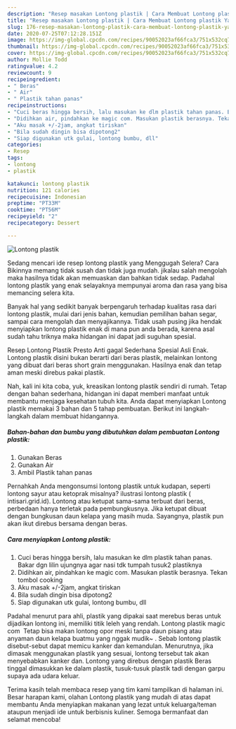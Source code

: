 ```yaml
---
description: "Resep masakan Lontong plastik | Cara Membuat Lontong plastik Yang Enak Banget"
title: "Resep masakan Lontong plastik | Cara Membuat Lontong plastik Yang Enak Banget"
slug: 176-resep-masakan-lontong-plastik-cara-membuat-lontong-plastik-yang-enak-banget
date: 2020-07-25T07:12:28.151Z
image: https://img-global.cpcdn.com/recipes/90052023af66fca3/751x532cq70/lontong-plastik-foto-resep-utama.jpg
thumbnail: https://img-global.cpcdn.com/recipes/90052023af66fca3/751x532cq70/lontong-plastik-foto-resep-utama.jpg
cover: https://img-global.cpcdn.com/recipes/90052023af66fca3/751x532cq70/lontong-plastik-foto-resep-utama.jpg
author: Mollie Todd
ratingvalue: 4.2
reviewcount: 9
recipeingredient:
- " Beras"
- " Air"
- " Plastik tahan panas"
recipeinstructions:
- "Cuci beras hingga bersih, lalu masukan ke dlm plastik tahan panas. Bakar dgn lilin ujungnya agar nasi tdk tumpah tusuk2 plastiknya"
- "Didihkan air, pindahkan ke magic com. Masukan plastik berasnya. Tekan tombol cooking"
- "Aku masak +/-2jam, angkat tiriskan"
- "Bila sudah dingin bisa dipotong2"
- "Siap digunakan utk gulai, lontong bumbu, dll"
categories:
- Resep
tags:
- lontong
- plastik

katakunci: lontong plastik 
nutrition: 121 calories
recipecuisine: Indonesian
preptime: "PT33M"
cooktime: "PT56M"
recipeyield: "2"
recipecategory: Dessert

---
```



![Lontong plastik](https://img-global.cpcdn.com/recipes/90052023af66fca3/751x532cq70/lontong-plastik-foto-resep-utama.jpg)

Sedang mencari ide resep lontong plastik yang Menggugah Selera? Cara Bikinnya memang tidak susah dan tidak juga mudah. jikalau salah mengolah maka hasilnya tidak akan memuaskan dan bahkan tidak sedap. Padahal lontong plastik yang enak selayaknya mempunyai aroma dan rasa yang bisa memancing selera kita.

Banyak hal yang sedikit banyak berpengaruh terhadap kualitas rasa dari lontong plastik, mulai dari jenis bahan, kemudian pemilihan bahan segar, sampai cara mengolah dan menyajikannya. Tidak usah pusing jika hendak menyiapkan lontong plastik enak di mana pun anda berada, karena asal sudah tahu triknya maka hidangan ini dapat jadi suguhan spesial.

Resep Lontong Plastik Presto Anti gagal Sederhana Spesial Asli Enak. Lontong plastik disini bukan berarti dari beras plastik, melainkan lontong yang dibuat dari beras short grain menggunakan. Hasilnya enak dan tetap aman meski direbus pakai plastik.


Nah, kali ini kita coba, yuk, kreasikan lontong plastik sendiri di rumah. Tetap dengan bahan sederhana, hidangan ini dapat memberi manfaat untuk membantu menjaga kesehatan tubuh kita. Anda dapat menyiapkan Lontong plastik memakai 3 bahan dan 5 tahap pembuatan. Berikut ini langkah-langkah dalam membuat hidangannya.

<!--inarticleads1-->

##### Bahan-bahan dan bumbu yang dibutuhkan dalam pembuatan Lontong plastik:

1. Gunakan  Beras
1. Gunakan  Air
1. Ambil  Plastik tahan panas


Pernahkah Anda mengonsumsi lontong plastik untuk kudapan, seperti lontong sayur atau ketoprak misalnya? ilustrasi lontong plastik ( intisari.grid.id). Lontong atau ketupat sama-sama terbuat dari beras, perbedaan hanya terletak pada pembungkusnya. Jika ketupat dibuat dengan bungkusan daun kelapa yang masih muda. Sayangnya, plastik pun akan ikut direbus bersama dengan beras. 

<!--inarticleads2-->

##### Cara menyiapkan Lontong plastik:

1. Cuci beras hingga bersih, lalu masukan ke dlm plastik tahan panas. Bakar dgn lilin ujungnya agar nasi tdk tumpah tusuk2 plastiknya
1. Didihkan air, pindahkan ke magic com. Masukan plastik berasnya. Tekan tombol cooking
1. Aku masak +/-2jam, angkat tiriskan
1. Bila sudah dingin bisa dipotong2
1. Siap digunakan utk gulai, lontong bumbu, dll


Padahal menurut para ahli, plastik yang dipakai saat merebus beras untuk dijadikan lontong ini, memiliki titik leleh yang rendah. Lontong plastik magic com ‍ Tetap bisa makan lontong opor meski tanpa daun pisang atau anyaman daun kelapa buatmu yang nggak mudik~ ‍. Sebab lontong plastik disebut-sebut dapat memicu kanker dan kemandulan. Menurutnya, jika dimasak menggunakan plastik yang sesuai, lontong tersebut tak akan menyebabkan kanker dan. Lontong yang direbus dengan plastik Beras tinggal dimasukkan ke dalam plastik, tusuk-tusuk plastik tadi dengan garpu supaya ada udara keluar. 

Terima kasih telah membaca resep yang tim kami tampilkan di halaman ini. Besar harapan kami, olahan Lontong plastik yang mudah di atas dapat membantu Anda menyiapkan makanan yang lezat untuk keluarga/teman ataupun menjadi ide untuk berbisnis kuliner. Semoga bermanfaat dan selamat mencoba!
